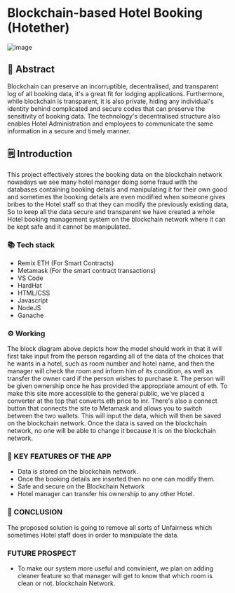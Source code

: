 # Blockchain-based Hotel Booking (Hotether)
![image](https://user-images.githubusercontent.com/88282261/163553372-908f9ffe-f164-439a-a18a-1595a2c24ba3.png)

## 📄 Abstract
Blockchain can preserve an incorruptible, decentralised, and transparent log of all booking data, it's a great fit for lodging applications. Furthermore, while blockchain is transparent, it is also private, hiding any individual's identity behind complicated and secure codes that can preserve the sensitivity of booking data. The technology's decentralised structure also enables Hotel Administration and employees to communicate the same information in a secure and timely manner.

## 🗒️ Introduction
This project effectively stores the booking data on the blockchain network nowadays we see many hotel manager doing some fraud with the databases containing booking details and manipulating it for their own good and sometimes the booking details are even modified when someone gives bribes to the Hotel staff so that they can modify the previously existing data, So to keep all the data secure and transparent we have created a whole Hotel booking management system on the blockchain network where it can be kept safe and it cannot be manipulated.

### 📚 Tech stack
- Remix ETH (For Smart Contracts)
- Metamask (For the smart contract transactions)
- VS Code 
- HardHat
- HTML/CSS
- Javascript
- NodeJS
- Ganache 

### ⚙ Working
The block diagram above depicts how the model should work in that it will first take input from the person regarding all of the data of the choices that he wants in a hotel, such as room number and hotel name, and then the manager will check the room and inform him of its condition, as well as transfer the owner card if the person wishes to purchase it. The person will be given ownership once he has provided the appropriate amount of eth. To make this site more accessible to the general public, we've placed a converter at the top that converts eth price to inr. There's also a connect button that connects the site to Metamask and allows you to switch between the two wallets. This will input the data, which will then be saved on the blockchain network. Once the data is saved on the blockchain network, no one will be able to change it because it is on the blockchain network.

### 🔑 KEY FEATURES OF THE APP
- Data is stored on the blockchain network.
- Once the booking details are inserted then no one can modify them.
- Safe and secure on the Blockchain Network
- Hotel manager can transfer his ownership to any other Hotel.

### 🌈 CONCLUSION
The proposed solution is going to remove all sorts of Unfairness which sometimes Hotel staff does in order to manipulate the data.

### FUTURE PROSPECT
- To make our system more useful and convinient, we plan on adding cleaner feature so that manager will get to know that which room is clean or not. blockchain Network.
